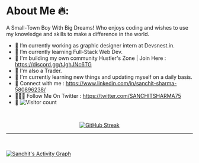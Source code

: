 # About Me 🔥:


A Small-Town Boy With Big Dreams!
Who enjoys coding and wishes to use my knowledge and skills to make a difference in the world.

- 🔭 I’m currently working as graphic designer intern at Devsnest.in.
- 🌱 I’m currently learning Full-Stack Web Dev.
- 🚀 I'm building my own community Hustler's Zone | Join Here : https://discord.gg/tJghJNc6TG
- 💸 I'm also a Trader.
- 🚀 I'm currently learning new things and updating myself on a daily basis.
- 🚀 Connect with me : https://www.linkedin.com/in/sanchit-sharma-580896238/
- 🙋🏻‍♂️ Follow Me On Twitter : https://twitter.com/SANCHITSHARMA75
- 🚀 ![Visitor count](https://visitor-badge.laobi.icu/badge?page_id=Sanchitsharma2005.Sanchitsharma2005)
<br/>
  
<div align = "center">


[![GitHub Streak](https://github-readme-streak-stats.herokuapp.com/?user=Sanchitsharma2005&theme=dark)](https://git.io/streak-stats)
  



<!-- [![Sanchit's GitHub Stats](https://github-readme-stats.vercel.app/api?username=Sanchitsharma2005&show_icons=true&theme=onedark)](https://github.com/Sanchitsharma2005) -->


<!--![Top Langs](https://github-readme-stats.vercel.app/api/top-langs/?username=Sanchitsharma2005&show_icons=true&theme=onedark)-->

</div>
<hr>

<br>



<a href="https://github.com/Sanchitsharma2005/github-readme-activity-graph"><img alt="Sanchit's Activity Graph" src="https://activity-graph.herokuapp.com/graph?username=Sanchitsharma2005&bg_color=0D1117&color=5BCDEC&line=5BCDEC&point=FFFFFF&hide_border=true" /></a>
